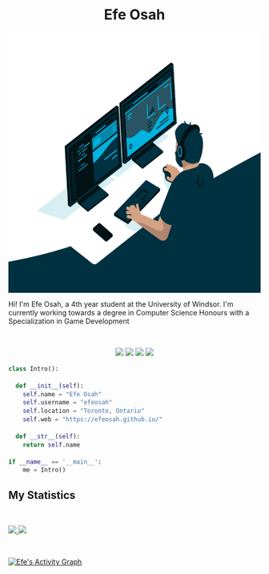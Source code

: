 <h1 align="center">
  <b>Efe Osah</b>
</h1>

<p align="center">

   <img align="center" alt="GIF" src="https://github.com/efeosah/efeosah/blob/main/misc./img.gif" width="750" height="520" />
  
</p>


Hi! I'm Efe Osah, a 4th year student at the University of Windsor. I'm currently working towards a degree in Computer Science Honours with a Specialization in Game Development


<br>

<p>
<div align="center">
  <img src="https://img.shields.io/badge/-HTML-c58545?style=for-the-badge&logo=html5&logoColor=c58545&labelColor=282828"> 
  <img src="https://img.shields.io/badge/-CSS-d1a01f?style=for-the-badge&logo=css3&logoColor=d1a01f&labelColor=282828"> 
  <img src="https://img.shields.io/badge/-Python-98b982?style=for-the-badge&logo=python&logoColor=98b982&labelColor=282828">
  <img src="https://img.shields.io/badge/-Java-red?style=for-the-badge&logo=java&logoColor=red&labelColor=282828">
  
  
</div>
</p>

```python
class Intro():
    
  def __init__(self):
    self.name = "Efe Osah"
    self.username = "efeosah"
    self.location = "Toronto, Ontario"
    self.web = "https://efeosah.github.io/"
  
  def __str__(self):
    return self.name

if __name__ == '__main__':
    me = Intro()
```



## My Statistics

<br/>
<p align="left">
  <a href="https://abhigyantrips.dev/">
  <img width="49.5%" src="https://github-readme-stats.vercel.app/api?username=efeosah&show_icons=true&theme=gruvbox&hide_border=true" />
    <img width="49.5%" src="https://github-readme-streak-stats.herokuapp.com/?user=efeosah&theme=gruvbox&hide_border=true" />
  </a>
</p>
<br>

[![Efe's Activity Graph](https://activity-graph.herokuapp.com/graph?username=efeosah&custom_title=Efe's%20Contribution%20Graph&theme=gruvbox&bg_color=282828&hide_border=true&line=d1a01f&point=c58545)](https://efeosah.github.io/)



<!---
efeosah/efeosah is a ✨ special ✨ repository because its `README.md` (this file) appears on your GitHub profile.
You can click the Preview link to take a look at your changes.
--->
